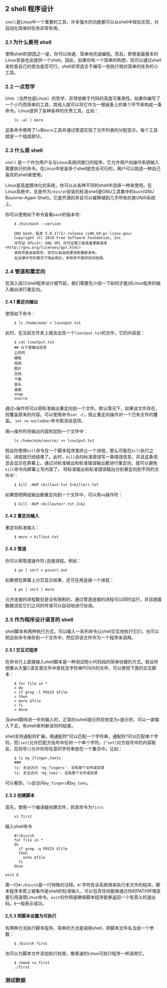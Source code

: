 ## 2 shell 程序设计
`shell`是Linux中一个重要的工具，许多强大的功能都可以从shell中轻松实现，对自动化简单的任务非常有用。

### 2.1 为什么要用 shell
使用shell的原因之一是，你可以快速、简单地完成编程。而且，即使是最基本的Linux安装也会提供一个shell。因此，如果你有一个简单的构想，则可以通过shell来检查自己的想法是否可行。shell非常适合于编写一些执行相对简单的任务的小工具。

### 2.2 一点哲学
Unix（当然也是Linux）的哲学，非常依赖于代码的高度可重用性。如果你编写了一个小巧而简单的工具，其他人就可以将它作为一根链条上的某个环节来构成一条命令。Linux提供了各种各样的优秀工具。比如：
```shell
    ls -al | more
```
这条命令使用了`ls`和`more`工具并通过管道实现了文件列表的分配显示。每个工具就是一个组成部分。

### 2.3 什么是 shell
`shell` 是一个作为用户与与Linux系统间接口的程序，它允许用户向操作系统输入需要执行的命令。在Linux中安装多个shell是完全可行的，用户可以挑选一种自己喜欢的shell来使用。

Linux是高度模块化的系统，你可以从各种不同的shell中选择一种来使用。在Linux系统中，总是作为`/bin/sh`安装的标准shell是GNU工具集中的`bash`(GNU Bounrne-Again Shell)。它是开源的并且可以被移植到几乎所有的类UNIX系统上。

你可以使用如下命令查看`bash`的版本号:
```shell
    $ /bin/bash --version

    GNU bash，版本 5.0.17(1)-release (x86_64-pc-linux-gnu)
    Copyright (C) 2019 Free Software Foundation, Inc.
    许可证 GPLv3+: GNU GPL 许可证第三版或者更新版本 <http://gnu.org/licenses/gpl.html>
    本软件是自由软件，您可以自由地更改和重新发布。
    在法律许可的情况下特此明示，本软件不提供任何担保。
```

### 2.4 管道和重定向
在深入探讨shell程序设计细节前，我们需要先介绍一下如何才能对Linux程序的输入输出进行重定向。

#### 2.4.1 重定向输出
使用如下命令：
```shell
    $ ls /home/mzm/ > lsoutput.txt
```
此时，在当前文件夹上就会出现一个`lsoutput.txt`的文件，它的内容是：
```shell
    $ cat lsoutput.txt
    ## 以下是输出信息
    公共的
    模板
    视频
    图片
    文档
    下载
    音乐
    桌面
    snap
    source
```
通过`>`操作符可以把标准输出重定向到一个文件。默认情况下，如果该文件存在，则覆盖原来的内容。可以使用命令`set -C`，阻止重定向操作对一个已有文件的覆盖。 `set +o noclobber`命令取消该选项。

用`>>`操作符将输出内容附加到一个文件中：
```shell
    ls /home/mzm/source/ >> lsoutput.txt
```

假设你使用`kill`命令在一个脚本程序里终止一个进程，那么可能在`kill`执行之前，进程就已经结束了。此时，`kill`会向标准错误写一条错误信息，并且这条信息会显示在屏幕上。通过对标准输出和标准错误输出都进行重定向，就可以避免`kill`命令向屏幕上写内容了。
将标准输出和标准错误输出分别重定向到不同的文件中：
```shell
    $ kill -HUP >killout.txt 2>killerr.txt
```
如果想把两组输出都重定向到一个文件中，可以用`>&`操作符：
```shell
    $ kill -HUP >killouterr.txt 2>&1
```

#### 2.4.2 重定向输入
重定向标准输入：
```shell
    $ more < killout.txt
```
#### 2.4.3 管道
你可以用管道操作符`|`连接进程。例如：
```shell
    $ ps | sort > pssort.out
```
如果想在屏幕上分页显示结果，还可在再连接一个进程：
```shell
    $ ps | sort | more
```
允许连接的进程数目是没有限制的，通过管道连接的进程可以同时运行，并且随着数据流在它们之间的传递可以自动地进行协调。

### 2.5 作为程序设计语言的 shell
shell脚本有两种执行方式，可以输入一系列命令让shell交互地执行它们，也可以把这些命令保存到一个文件中，然后将该文件作为一个程序来调用。

#### 2.5.1 交互式程序
在命令行上直接输入shell脚本是一种测试短小代码段的简单快捷的方式。假设你想要从大量C语言源文件中查找含字符串POSIX的文件，可以使用下面的交互脚本：
```shell
    $ for file in *
    > do
    > if grep -l POSIX $file
    > then
    > more $file
    > fi
    > done
```
当shell期待进一步的输入时，正常的`$`shell提示符将改变为`>`提示符。可以一直输入下去，有shell来判断该何时结束。

shell支持通配符扩展。用通配符*可以匹配一个字符串，通配符?可以匹配单个字符。而`[set]`允许匹配方括号中任何一个单个字符。`[^set]`对方括号中的内容取反。花括号`{}`允许你将任意的字符串放在一个集合中。比如：
```console
    $ ls my_{finger,toe}s
    ###
    ls: 无法访问 'my_fingers': 没有那个文件或目录
    ls: 无法访问 'my_toes': 没有那个文件或目录
```
可以看到，`ls`会访问`my_fingers`和`my_toes`。

#### 2.5.2 创建脚本
首先，使用一个编译器创建文件，将其命令为`first`:
```cosole
    vi first
```
输入shell命令
```shell
    #!/bin/sh
    for file in *
    do
      if grep -q POSIX $file
      then
        echo $file
      fi
    done

exit 0

```
第一行`#!/bin/sh`是一行特殊的注释。`#!`字符告诉系统用来执行本文件的程序。脚本程序本质上被看作是shell的标准输入，可以包含任何能够通过你的PATH环境变量引用道德Linux命令。`exit`的作用是确保脚本程序能够返回一个有意义的退出码。`0`一般表示成功。

#### 2,5.3 把脚本设置为可执行
有两种方法执行脚本程序。简单的方法是调用shell，把脚本文件名当成一个参数：
```console
    $ /bin/sh first
```
也可以为脚本文件添加执行权限，像普通的Linux可执行程序一样调用它。
```console
    $ chmod +x first
    ./first
```

### 测试数据